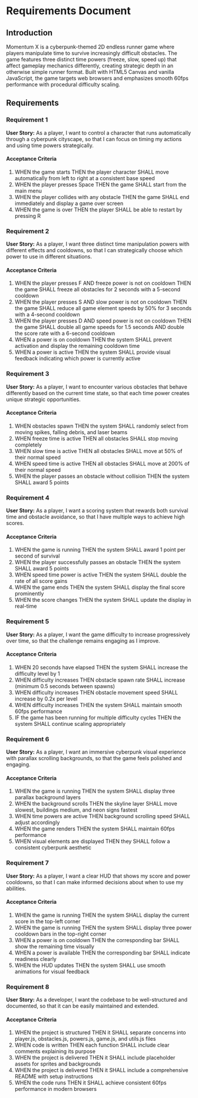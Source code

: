 # Requirements Document

## Introduction

Momentum X is a cyberpunk-themed 2D endless runner game where players manipulate time to survive increasingly difficult obstacles. The game features three distinct time powers (freeze, slow, speed up) that affect gameplay mechanics differently, creating strategic depth in an otherwise simple runner format. Built with HTML5 Canvas and vanilla JavaScript, the game targets web browsers and emphasizes smooth 60fps performance with procedural difficulty scaling.

## Requirements

### Requirement 1

**User Story:** As a player, I want to control a character that runs automatically through a cyberpunk cityscape, so that I can focus on timing my actions and using time powers strategically.

#### Acceptance Criteria

1. WHEN the game starts THEN the player character SHALL move automatically from left to right at a consistent base speed
2. WHEN the player presses Space THEN the game SHALL start from the main menu
3. WHEN the player collides with any obstacle THEN the game SHALL end immediately and display a game over screen
4. WHEN the game is over THEN the player SHALL be able to restart by pressing R

### Requirement 2

**User Story:** As a player, I want three distinct time manipulation powers with different effects and cooldowns, so that I can strategically choose which power to use in different situations.

#### Acceptance Criteria

1. WHEN the player presses F AND freeze power is not on cooldown THEN the game SHALL freeze all obstacles for 2 seconds with a 5-second cooldown
2. WHEN the player presses S AND slow power is not on cooldown THEN the game SHALL reduce all game element speeds by 50% for 3 seconds with a 4-second cooldown
3. WHEN the player presses D AND speed power is not on cooldown THEN the game SHALL double all game speeds for 1.5 seconds AND double the score rate with a 6-second cooldown
4. WHEN a power is on cooldown THEN the system SHALL prevent activation and display the remaining cooldown time
5. WHEN a power is active THEN the system SHALL provide visual feedback indicating which power is currently active

### Requirement 3

**User Story:** As a player, I want to encounter various obstacles that behave differently based on the current time state, so that each time power creates unique strategic opportunities.

#### Acceptance Criteria

1. WHEN obstacles spawn THEN the system SHALL randomly select from moving spikes, falling debris, and laser beams
2. WHEN freeze time is active THEN all obstacles SHALL stop moving completely
3. WHEN slow time is active THEN all obstacles SHALL move at 50% of their normal speed
4. WHEN speed time is active THEN all obstacles SHALL move at 200% of their normal speed
5. WHEN the player passes an obstacle without collision THEN the system SHALL award 5 points

### Requirement 4

**User Story:** As a player, I want a scoring system that rewards both survival time and obstacle avoidance, so that I have multiple ways to achieve high scores.

#### Acceptance Criteria

1. WHEN the game is running THEN the system SHALL award 1 point per second of survival
2. WHEN the player successfully passes an obstacle THEN the system SHALL award 5 points
3. WHEN speed time power is active THEN the system SHALL double the rate of all score gains
4. WHEN the game ends THEN the system SHALL display the final score prominently
5. WHEN the score changes THEN the system SHALL update the display in real-time

### Requirement 5

**User Story:** As a player, I want the game difficulty to increase progressively over time, so that the challenge remains engaging as I improve.

#### Acceptance Criteria

1. WHEN 20 seconds have elapsed THEN the system SHALL increase the difficulty level by 1
2. WHEN difficulty increases THEN obstacle spawn rate SHALL increase (minimum 0.5 seconds between spawns)
3. WHEN difficulty increases THEN obstacle movement speed SHALL increase by 0.2x per level
4. WHEN difficulty increases THEN the system SHALL maintain smooth 60fps performance
5. IF the game has been running for multiple difficulty cycles THEN the system SHALL continue scaling appropriately

### Requirement 6

**User Story:** As a player, I want an immersive cyberpunk visual experience with parallax scrolling backgrounds, so that the game feels polished and engaging.

#### Acceptance Criteria

1. WHEN the game is running THEN the system SHALL display three parallax background layers
2. WHEN the background scrolls THEN the skyline layer SHALL move slowest, buildings medium, and neon signs fastest
3. WHEN time powers are active THEN background scrolling speed SHALL adjust accordingly
4. WHEN the game renders THEN the system SHALL maintain 60fps performance
5. WHEN visual elements are displayed THEN they SHALL follow a consistent cyberpunk aesthetic

### Requirement 7

**User Story:** As a player, I want a clear HUD that shows my score and power cooldowns, so that I can make informed decisions about when to use my abilities.

#### Acceptance Criteria

1. WHEN the game is running THEN the system SHALL display the current score in the top-left corner
2. WHEN the game is running THEN the system SHALL display three power cooldown bars in the top-right corner
3. WHEN a power is on cooldown THEN the corresponding bar SHALL show the remaining time visually
4. WHEN a power is available THEN the corresponding bar SHALL indicate readiness clearly
5. WHEN the HUD updates THEN the system SHALL use smooth animations for visual feedback

### Requirement 8

**User Story:** As a developer, I want the codebase to be well-structured and documented, so that it can be easily maintained and extended.

#### Acceptance Criteria

1. WHEN the project is structured THEN it SHALL separate concerns into player.js, obstacles.js, powers.js, game.js, and utils.js files
2. WHEN code is written THEN each function SHALL include clear comments explaining its purpose
3. WHEN the project is delivered THEN it SHALL include placeholder assets for sprites and backgrounds
4. WHEN the project is delivered THEN it SHALL include a comprehensive README with setup instructions
5. WHEN the code runs THEN it SHALL achieve consistent 60fps performance in modern browsers